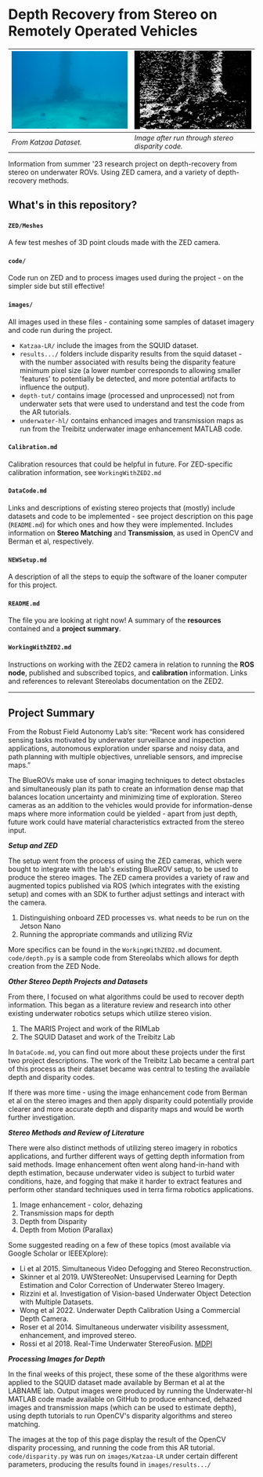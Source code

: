 # Depth Recovery from Stereo on Remotely Operated Vehicles

| ![Unprocessed left image - Katzaa Dataset 01, saved as jpg](images/KatzaaTEST_input.jpg) | ![Disparity from left image - Katzaa Dataset 01](images/results_200/disparity_SGBM_Katzaa01.png) |
| -- | -- |
| *From Katzaa Dataset.* | *Image after run through stereo disparity code.* |

Information from summer '23 research project on depth-recovery from stereo on underwater ROVs. Using ZED camera, and a variety of depth-recovery methods. 

## What's in this repository? 
#### `ZED/Meshes`
A few test meshes of 3D point clouds made with the ZED camera.

#### `code/`
Code run on ZED and to process images used during the project - on the simpler side but still effective! 

#### `images/`
All images used in these files - containing some samples of dataset imagery and code run during the project. 
 - `Katzaa-LR/` include the images from the SQUID dataset. 
 - `results.../` folders include disparity results from the squid dataset - with the number associated with results being the disparity feature minimum pixel size (a lower number corresponds to allowing smaller 'features' to potentially be detected, and more potential artifacts to influence the output). 
 - `depth-tut/` contains image (processed and unprocessed) not from underwater sets that were used to understand and test the code from the AR tutorials. 
 - `underwater-hl/` contains enhanced images and transmission maps as run from the Treibitz underwater image enhancement MATLAB code. 

#### `Calibration.md`
Calibration resources that could be helpful in future. For ZED-specific calibration information, see `WorkingWithZED2.md`

#### `DataCode.md`
Links and descriptions of existing stereo projects that (mostly) include datasets and code to be implemented - see project description on this page (`README.md`) for which ones and how they were implemented.  Includes information on **Stereo Matching** and **Transmission**, as used in OpenCV and Berman et al, respectively. 

#### `NEWSetup.md`
A description of all the steps to equip the software of the loaner computer for this project. 

#### `README.md`
The file you are looking at right now! A summary of the **resources** contained and a **project summary**. 

#### `WorkingWithZED2.md`
Instructions on working with the ZED2 camera in relation to running the **ROS node**, published and subscribed topics, and **calibration** information. Links and references to relevant Stereolabs documentation on the ZED2.

---

## Project Summary

From the Robust Field Autonomy Lab’s site: “Recent work has considered sensing tasks motivated by underwater surveillance and inspection applications, autonomous exploration under sparse and noisy data, and path planning with multiple objectives, unreliable sensors, and imprecise maps.” 

The BlueROVs make use of sonar imaging techniques to detect obstacles and simultaneously plan its path to create an information dense map that balances location uncertainty and minimizing time of exploration. Stereo cameras as an addition to the vehicles would provide for information-dense maps where more information could be yielded - apart from just depth, future work could have material characteristics extracted from the stereo input.

***Setup and ZED***

The setup went from the process of using the ZED cameras, which were bought to integrate with the lab's existing BlueROV setup, to be used to produce the stereo images. The ZED camera provides a variety of raw and augmented topics published via ROS (which integrates with the existing setup) and comes with an SDK to further adjust settings and interact with the camera. 
1. Distinguishing onboard ZED processes vs. what needs to be run on the Jetson Nano
2. Running the appropriate commands and utilizing RViz

More specifics can be found in the `WorkingWithZED2.md` document. `code/depth.py` is a sample code from Stereolabs which allows for depth creation from the ZED Node. 

***Other Stereo Depth Projects and Datasets***

From there, I focused on what algorithms could be used to recover depth information. This began as a literature review and research into other existing underwater robotics setups which utilize stereo vision. 
1. The MARIS Project and work of the RIMLab
2. The SQUID Dataset and work of the Treibitz Lab

In `DataCode.md`, you can find out more about these projects under the first two project descriptions. The work of the Treibitz Lab became a central part of this process as their dataset became was central to testing the available depth and disparity codes. 

If there was more time - using the image enhancement code from Berman et al on the stereo images and then apply disparity could potentially provide clearer and more accurate depth and disparity maps and would be worth further investigation. 

***Stereo Methods and Review of Literature***

There were also distinct methods of utilizing stereo imagery in robotics applications, and further different ways of getting depth information from said methods. Image enhancement often went along hand-in-hand with depth estimation, because underwater video is subject to turbid water conditions, haze, and fogging that make it harder to extract features and perform other standard techniques used in terra firma robotics applications. 
1. Image enhancement - color, dehazing
2. Transmission maps for depth
3. Depth from Disparity
4. Depth from Motion (Parallax)

Some suggested reading on a few of these topics (most available via Google Scholar or IEEEXplore): 

 - Li et al 2015. Simultaneous Video Defogging and Stereo Reconstruction.
 - Skinner et al 2019. UWStereoNet: Unsupervised Learning for Depth Estimation and Color Correction of Underwater Stereo Imagery.
 - Rizzini et al. Investigation of Vision-based Underwater Object Detection with Multiple Datasets.
 - Wong et al 2022. Underwater Depth Calibration Using a Commercial Depth Camera.
 - Roser et al 2014. Simultaneous underwater visibility assessment, enhancement, and improved stereo.
 - Rossi et al 2018. Real-Time Underwater StereoFusion. [MDPI](https://www.mdpi.com/1424-8220/18/11/3936/htm)

***Processing Images for Depth***

In the final weeks of this project, these some of the these algorithms were applied to the SQUID dataset made available by Berman et al at the LABNAME lab. Output images were produced by running the Underwater-hl MATLAB code made available on GitHub to produce enhanced, dehazed images and transmission maps (which can be used to estimate depth), using depth tutorials to run OpenCV's disparity algorithms and stereo matching. 

The images at the top of this page display the result of the OpenCV disparity processing, and running the code from this AR tutorial. `code/disparity.py` was run on `images/Katzaa-LR` under certain different parameters, producing the results found in `images/results.../`
